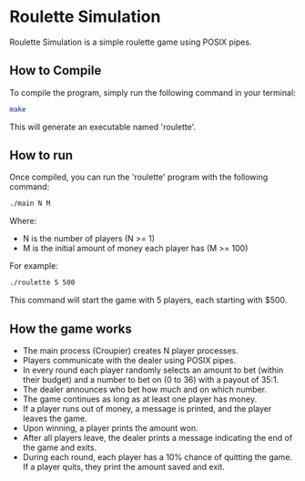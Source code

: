 # Roulette Simulation
Roulette Simulation is a simple roulette game using POSIX pipes.
	
## How to Compile
To compile the program, simply run the following command in your terminal:
```bash
make
```
This will generate an executable named 'roulette'.

## How to run
Once compiled, you can run the 'roulette' program with the following command:
```bash
./main N M
```
Where:
- N is the number of players (N >= 1)
- M is the initial amount of money each player has (M >= 100)

For example:
```bash
./roulette 5 500
```
This command will start the game with 5 players, each starting with $500.

## How the game works
- The main process (Croupier) creates N player processes.
- Players communicate with the dealer using POSIX pipes.
- In every round each player randomly selects an amount to bet (within their budget) and a number to bet on (0 to 36) with a payout of 35:1.
- The dealer announces who bet how much and on which number.
- The game continues as long as at least one player has money.
- If a player runs out of money, a message is printed, and the player leaves the game.
- Upon winning, a player prints the amount won.
- After all players leave, the dealer prints a message indicating the end of the game and exits.
- During each round, each player has a 10% chance of quitting the game. If a player quits, they print the amount saved and exit.
